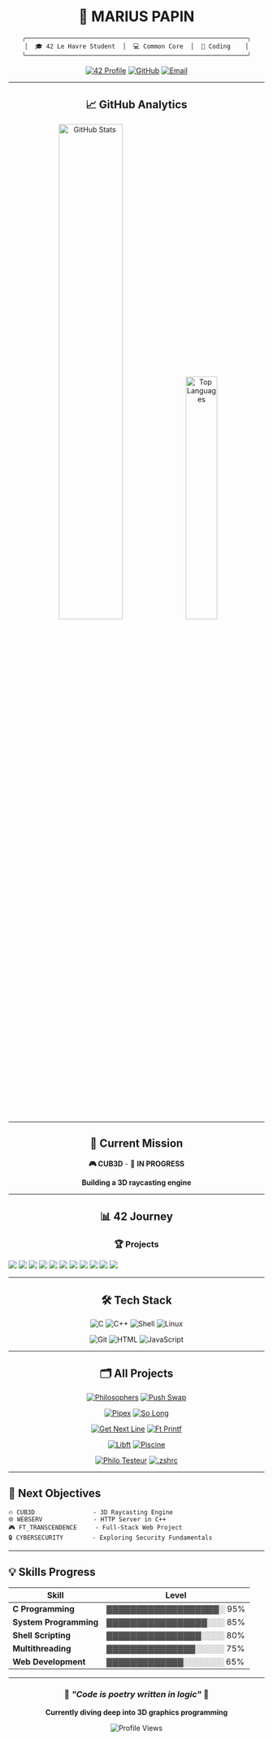<div align="center">

# 👋 **MARIUS PAPIN**

```ascii
╭─────────────────────────────────────────────────────────────╮
│  🎓 42 Le Havre Student  │  💻 Common Core  │  🚀 Coding    │
╰─────────────────────────────────────────────────────────────╯
```

[![42 Profile](https://img.shields.io/badge/42-mpapin-1a1a1a?style=for-the-badge&logo=42&logoColor=white&labelColor=2d3748&color=1a1a1a)](https://profile.intra.42.fr/users/mpapin)
[![GitHub](https://img.shields.io/badge/GitHub-mmmharius-1a1a1a?style=for-the-badge&logo=github&logoColor=white&labelColor=2d3748&color=1a1a1a)](https://github.com/mmmharius)
[![Email](https://img.shields.io/badge/Email-Contact-1a1a1a?style=for-the-badge&logo=gmail&logoColor=white&labelColor=2d3748&color=1a1a1a)](mailto:mpapin@student.42lehavre.fr)

</div>

---

<div align="center">

## 📈 **GitHub Analytics**

<img width="50%" src="https://github-readme-stats.vercel.app/api?username=mmmharius&show_icons=true&theme=dark&hide_border=true&bg_color=0d1117&title_color=58a6ff&icon_color=f85149&text_color=c9d1d9&count_private=true&hide=issues" alt="GitHub Stats"/>
<img width="35%" src="https://github-readme-stats.vercel.app/api/top-langs/?username=mmmharius&layout=compact&theme=dark&hide_border=true&bg_color=0d1117&title_color=58a6ff&text_color=c9d1d9&langs_count=6" alt="Top Languages"/>

</div>

---

<div align="center">

## 🎯 **Current Mission**

**🎮 CUB3D** - 🔄 **IN PROGRESS**

**Building a 3D raycasting engine**

</div>

---

<div align="center">

## 📊 **42 Journey**

### 🏆 **Projects**

</div>

<img src="https://img.shields.io/badge/📚_LIBFT-100/100-success?style=for-the-badge&logo=c&logoColor=white&labelColor=2d3748&color=1a1a1a"/>
<img src="https://img.shields.io/badge/🖨️_FT__PRINTF-100/100-success?style=for-the-badge&logo=c&logoColor=white&labelColor=2d3748&color=1a1a1a"/>
<img src="https://img.shields.io/badge/📖_GET__NEXT__LINE-100/100-success?style=for-the-badge&logo=c&logoColor=white&labelColor=2d3748&color=1a1a1a"/>
<img src="https://img.shields.io/badge/⚡_BORN2BEROOT-110/100-brightgreen?style=for-the-badge&logo=linux&logoColor=white&labelColor=2d3748&color=1a1a1a"/>
<img src="https://img.shields.io/badge/🔄_PUSH__SWAP-95/100-yellow?style=for-the-badge&logo=c&logoColor=white&labelColor=2d3748&color=1a1a1a"/>
<img src="https://img.shields.io/badge/🎮_SO__LONG-100/100-success?style=for-the-badge&logo=gamemaker&logoColor=white&labelColor=2d3748&color=1a1a1a"/>
<img src="https://img.shields.io/badge/🔗_PIPEX-100/100-success?style=for-the-badge&logo=gnubash&logoColor=white&labelColor=2d3748&color=1a1a1a"/>
<img src="https://img.shields.io/badge/🐚_MINISHELL-101/100-brightgreen?style=for-the-badge&logo=gnubash&logoColor=white&labelColor=2d3748&color=1a1a1a"/>
<img src="https://img.shields.io/badge/🧠_PHILOSOPHERS-100/100-success?style=for-the-badge&logo=c&logoColor=white&labelColor=2d3748&color=1a1a1a"/>
<img src="https://img.shields.io/badge/📝_EXAM_RANK_02-100/100-success?style=for-the-badge&logo=checkmarx&logoColor=white&labelColor=2d3748&color=1a1a1a"/>
<img src="https://img.shields.io/badge/📝_EXAM_RANK_03-100/100-success?style=for-the-badge&logo=checkmarx&logoColor=white&labelColor=2d3748&color=1a1a1a"/>

<div align="center">

</div>

---

<div align="center">

## 🛠️ **Tech Stack**

![C](https://img.shields.io/badge/C-Expert-2d3748?style=for-the-badge&logo=c&logoColor=white&labelColor=1a1a1a)
![C++](https://img.shields.io/badge/C++-Learning-2d3748?style=for-the-badge&logo=cplusplus&logoColor=white&labelColor=1a1a1a)
![Shell](https://img.shields.io/badge/Shell-Advanced-2d3748?style=for-the-badge&logo=gnubash&logoColor=white&labelColor=1a1a1a)
![Linux](https://img.shields.io/badge/Linux-Proficient-2d3748?style=for-the-badge&logo=linux&logoColor=white&labelColor=1a1a1a)

![Git](https://img.shields.io/badge/Git-Advanced-2d3748?style=for-the-badge&logo=git&logoColor=white&labelColor=1a1a1a)
![HTML](https://img.shields.io/badge/HTML5-Intermediate-2d3748?style=for-the-badge&logo=html5&logoColor=white&labelColor=1a1a1a)
![JavaScript](https://img.shields.io/badge/JavaScript-Learning-2d3748?style=for-the-badge&logo=javascript&logoColor=white&labelColor=1a1a1a)

</div>

---

<div align="center">

## 🗂️ **All Projects**

[![Philosophers](https://github-readme-stats.vercel.app/api/pin/?username=mmmharius&repo=42_philosophers&theme=dark&hide_border=true&bg_color=0d1117&title_color=58a6ff&icon_color=f85149&text_color=c9d1d9)](https://github.com/mmmharius/42_philosophers)
[![Push Swap](https://github-readme-stats.vercel.app/api/pin/?username=mmmharius&repo=42_push_swap&theme=dark&hide_border=true&bg_color=0d1117&title_color=58a6ff&icon_color=f85149&text_color=c9d1d9)](https://github.com/mmmharius/42_push_swap)

[![Pipex](https://github-readme-stats.vercel.app/api/pin/?username=mmmharius&repo=42_pipex&theme=dark&hide_border=true&bg_color=0d1117&title_color=58a6ff&icon_color=f85149&text_color=c9d1d9)](https://github.com/mmmharius/42_pipex)
[![So Long](https://github-readme-stats.vercel.app/api/pin/?username=mmmharius&repo=42_so_long&theme=dark&hide_border=true&bg_color=0d1117&title_color=58a6ff&icon_color=f85149&text_color=c9d1d9)](https://github.com/mmmharius/42_so_long)

[![Get Next Line](https://github-readme-stats.vercel.app/api/pin/?username=mmmharius&repo=42_get_next_line&theme=dark&hide_border=true&bg_color=0d1117&title_color=58a6ff&icon_color=f85149&text_color=c9d1d9)](https://github.com/mmmharius/42_get_next_line)
[![Ft Printf](https://github-readme-stats.vercel.app/api/pin/?username=mmmharius&repo=42_ft_printf&theme=dark&hide_border=true&bg_color=0d1117&title_color=58a6ff&icon_color=f85149&text_color=c9d1d9)](https://github.com/mmmharius/42_ft_printf)

[![Libft](https://github-readme-stats.vercel.app/api/pin/?username=mmmharius&repo=42_libft&theme=dark&hide_border=true&bg_color=0d1117&title_color=58a6ff&icon_color=f85149&text_color=c9d1d9)](https://github.com/mmmharius/42_libft)
[![Piscine](https://github-readme-stats.vercel.app/api/pin/?username=mmmharius&repo=42_piscine&theme=dark&hide_border=true&bg_color=0d1117&title_color=58a6ff&icon_color=f85149&text_color=c9d1d9)](https://github.com/mmmharius/42_piscine)

[![Philo Testeur](https://github-readme-stats.vercel.app/api/pin/?username=mmmharius&repo=philo_testeur&theme=dark&hide_border=true&bg_color=0d1117&title_color=58a6ff&icon_color=f85149&text_color=c9d1d9)](https://github.com/mmmharius/philo_testeur)
[![.zshrc](https://github-readme-stats.vercel.app/api/pin/?username=mmmharius&repo=.zshrc&theme=dark&hide_border=true&bg_color=0d1117&title_color=58a6ff&icon_color=f85149&text_color=c9d1d9)](https://github.com/mmmharius/.zshrc)

</div>

---

## 🎯 **Next Objectives**

```
🔥 CUB3D                - 3D Raycasting Engine
🌐 WEBSERV              - HTTP Server in C++  
🎮 FT_TRANSCENDENCE     - Full-Stack Web Project
🔒 CYBERSECURITY        - Exploring Security Fundamentals
```

---

## 💡 **Skills Progress**

| Skill | Level |
|-------|-------|
| **C Programming** | ▓▓▓▓▓▓▓▓▓▓▓▓▓▓▓▓▓▓▓░ 95% |
| **System Programming** | ▓▓▓▓▓▓▓▓▓▓▓▓▓▓▓▓▓░░░ 85% |
| **Shell Scripting** | ▓▓▓▓▓▓▓▓▓▓▓▓▓▓▓▓░░░░ 80% |
| **Multithreading** | ▓▓▓▓▓▓▓▓▓▓▓▓▓▓▓░░░░░ 75% |
| **Web Development** | ▓▓▓▓▓▓▓▓▓▓▓▓▓░░░░░░░ 65% |

---

<div align="center">

### 🌟 *"Code is poetry written in logic"* 🌟

**Currently diving deep into 3D graphics programming**

<img src="https://komarev.com/ghpvc/?username=mmmharius&label=Profile%20views&color=2d3748&style=flat" alt="Profile Views" />

</div>
